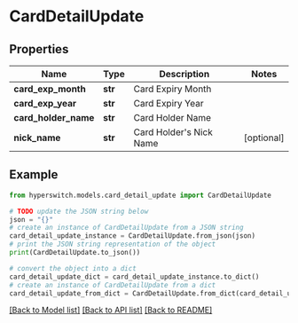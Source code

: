# CardDetailUpdate


## Properties

Name | Type | Description | Notes
------------ | ------------- | ------------- | -------------
**card_exp_month** | **str** | Card Expiry Month | 
**card_exp_year** | **str** | Card Expiry Year | 
**card_holder_name** | **str** | Card Holder Name | 
**nick_name** | **str** | Card Holder&#39;s Nick Name | [optional] 

## Example

```python
from hyperswitch.models.card_detail_update import CardDetailUpdate

# TODO update the JSON string below
json = "{}"
# create an instance of CardDetailUpdate from a JSON string
card_detail_update_instance = CardDetailUpdate.from_json(json)
# print the JSON string representation of the object
print(CardDetailUpdate.to_json())

# convert the object into a dict
card_detail_update_dict = card_detail_update_instance.to_dict()
# create an instance of CardDetailUpdate from a dict
card_detail_update_from_dict = CardDetailUpdate.from_dict(card_detail_update_dict)
```
[[Back to Model list]](../README.md#documentation-for-models) [[Back to API list]](../README.md#documentation-for-api-endpoints) [[Back to README]](../README.md)


